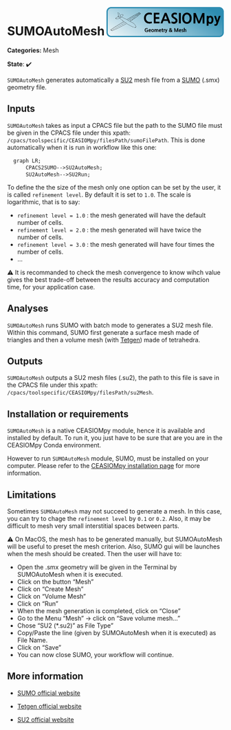 <img align="right" height="70" src="../../documents/logos/CEASIOMpy_banner_geometry.png">

# SUMOAutoMesh

**Categories:** Mesh

**State**: :heavy_check_mark:


`SUMOAutoMesh` generates automatically a [SU2](https://su2code.github.io/) mesh file from a [SUMO](https://www.larosterna.com/products/open-source) (.smx) geometry file.

## Inputs

`SUMOAutoMesh` takes as input a CPACS file but the path to the SUMO file must be given in the CPACS file under this xpath: `/cpacs/toolspecific/CEASIOMpy/filesPath/sumoFilePath`. This is done automatically when it is run in workflow like this one:

```mermaid
  graph LR;
      CPACS2SUMO-->SU2AutoMesh;
      SU2AutoMesh-->SU2Run;
```

To define the the size of the mesh only one option can be set by the user, it is called `refinement level`. By default it is set to `1.0`. The scale is logarithmic, that is to say:

* `refinement level = 1.0` : the mesh generated will have the default number of cells.
* `refinement level = 2.0` : the mesh generated will have twice the number of cells.
* `refinement level = 3.0` : the mesh generated will have four times the number of cells.
* ...

:warning: It is recommanded to check the mesh convergence to know wihch value gives the best trade-off between the results accuracy and computation time, for your application case.


## Analyses

`SUMOAutoMesh` runs SUMO with batch mode to generates a SU2 mesh file. Within this command, SUMO first generate a surface mesh made of triangles and then a volume mesh (with [Tetgen](https://wias-berlin.de/software/tetgen/features.html)) made of tetrahedra.


## Outputs

`SUMOAutoMesh` outputs a SU2 mesh files (.su2), the path to this file is save in the CPACS file under this xpath: `/cpacs/toolspecific/CEASIOMpy/filesPath/su2Mesh`.


## Installation or requirements

`SUMOAutoMesh` is a native CEASIOMpy module, hence it is available and installed by default. To run it, you just have to be sure that are you are in the CEASIOMpy Conda environment.

However to run `SUMOAutoMesh` module, SUMO, must be installed on your computer. Please refer to the [CEASIOMpy installation page](../../installation/INSTALLATION.md) for more information.


## Limitations

Sometimes `SUMOAutoMesh` may not succeed to generate a mesh. In this case, you can try to chage the `refinement level` by `0.1` or `0.2`. Also, it may be difficult to mesh very small interstitial spaces between parts.

:warning: On MacOS, the mesh has to be generated manually, but SUMOAutoMesh will be useful to preset the mesh criterion. Also, SUMO gui will be launches when the mesh should be created. Then the user will have to:

* Open the .smx geometry will be given in the Terminal by SUMOAutoMesh when it is executed.
* Click on the button “Mesh”
* Click on “Create Mesh”
* Click on “Volume Mesh”
* Click on “Run”
* When the mesh generation is completed, click on “Close”
* Go to the Menu “Mesh” -> click on “Save volume mesh…”
* Chose “SU2 (*.su2)” as File Type”
* Copy/Paste the line (given by SUMOAutoMesh when it is executed) as File Name.
* Click on “Save”
* You can now close SUMO, your workflow will continue.


## More information

* [SUMO official website](https://www.larosterna.com/products/open-source)

* [Tetgen official website](https://wias-berlin.de/software/tetgen/features.html)

* [SU2 official website](https://su2code.github.io/)

